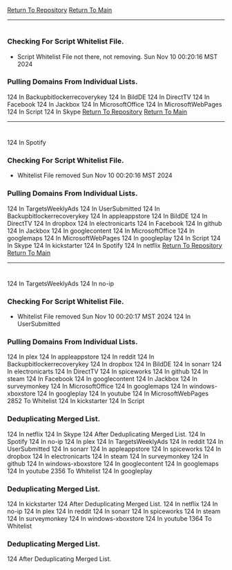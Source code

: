 [Return To Repository](https://github.com/DigitalWarrior/piholeparser/)
[Return To Main](https://github.com/DigitalWarrior/piholeparser/blob/master/RecentRunLogs/Mainlog.md)
____________________________________
# 
### Checking For Script Whitelist File.
* Script Whitelist File not there, not removing. Sun Nov 10 00:20:16 MST 2024
### Pulling Domains From Individual Lists.
124 In Backupbitlockerrecoverykey
124 In BildDE
124 In DirectTV
124 In Facebook
124 In Jackbox
124 In MicrosoftOffice
124 In MicrosoftWebPages
124 In Script
124 In Skype
[Return To Repository](https://github.com/DigitalWarrior/piholeparser/)
[Return To Main](https://github.com/DigitalWarrior/piholeparser/blob/master/RecentRunLogs/Mainlog.md)
____________________________________
# 
124 In Spotify
### Checking For Script Whitelist File.
* Whitelist File removed Sun Nov 10 00:20:16 MST 2024
### Pulling Domains From Individual Lists.
124 In TargetsWeeklyAds
124 In UserSubmitted
124 In Backupbitlockerrecoverykey
124 In appleappstore
124 In BildDE
124 In DirectTV
124 In dropbox
124 In electronicarts
124 In Facebook
124 In github
124 In Jackbox
124 In googlecontent
124 In MicrosoftOffice
124 In googlemaps
124 In MicrosoftWebPages
124 In googleplay
124 In Script
124 In Skype
124 In kickstarter
124 In Spotify
124 In netflix
[Return To Repository](https://github.com/DigitalWarrior/piholeparser/)
[Return To Main](https://github.com/DigitalWarrior/piholeparser/blob/master/RecentRunLogs/Mainlog.md)
____________________________________
# 
124 In TargetsWeeklyAds
124 In no-ip
### Checking For Script Whitelist File.
* Whitelist File removed Sun Nov 10 00:20:17 MST 2024
124 In UserSubmitted
### Pulling Domains From Individual Lists.
124 In plex
124 In appleappstore
124 In reddit
124 In Backupbitlockerrecoverykey
124 In dropbox
124 In BildDE
124 In sonarr
124 In electronicarts
124 In DirectTV
124 In spiceworks
124 In github
124 In steam
124 In Facebook
124 In googlecontent
124 In Jackbox
124 In surveymonkey
124 In MicrosoftOffice
124 In googlemaps
124 In windows-xboxstore
124 In googleplay
124 In youtube
124 In MicrosoftWebPages
2852 To Whitelist
124 In kickstarter
124 In Script
### Deduplicating Merged List.
124 In netflix
124 In Skype
124 After Deduplicating Merged List.
124 In Spotify
124 In no-ip
124 In plex
124 In TargetsWeeklyAds
124 In reddit
124 In UserSubmitted
124 In sonarr
124 In appleappstore
124 In spiceworks
124 In dropbox
124 In electronicarts
124 In steam
124 In surveymonkey
124 In github
124 In windows-xboxstore
124 In googlecontent
124 In googlemaps
124 In youtube
2356 To Whitelist
124 In googleplay
### Deduplicating Merged List.
124 In kickstarter
124 After Deduplicating Merged List.
124 In netflix
124 In no-ip
124 In plex
124 In reddit
124 In sonarr
124 In spiceworks
124 In steam
124 In surveymonkey
124 In windows-xboxstore
124 In youtube
1364 To Whitelist
### Deduplicating Merged List.
124 After Deduplicating Merged List.
